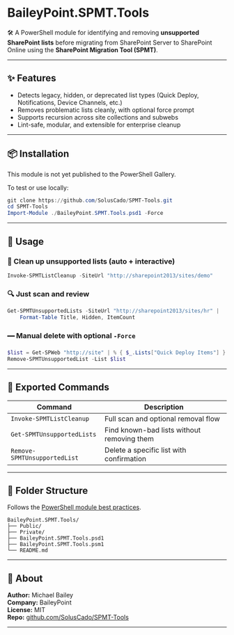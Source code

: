 # BaileyPoint.SPMT.Tools

🛠 A PowerShell module for identifying and removing **unsupported SharePoint lists** before migrating from SharePoint Server to SharePoint Online using the **SharePoint Migration Tool (SPMT)**.

---

## ✨ Features

- Detects legacy, hidden, or deprecated list types (Quick Deploy, Notifications, Device Channels, etc.)
- Removes problematic lists cleanly, with optional force prompt
- Supports recursion across site collections and subwebs
- Lint-safe, modular, and extensible for enterprise cleanup

---

## 📦 Installation

This module is not yet published to the PowerShell Gallery.

To test or use locally:

```powershell
git clone https://github.com/SolusCado/SPMT-Tools.git
cd SPMT-Tools
Import-Module ./BaileyPoint.SPMT.Tools.psd1 -Force
```

---

## 🚀 Usage

### 🫼 Clean up unsupported lists (auto + interactive)

```powershell
Invoke-SPMTListCleanup -SiteUrl "http://sharepoint2013/sites/demo"
```

### 🔍 Just scan and review

```powershell
Get-SPMTUnsupportedLists -SiteUrl "http://sharepoint2013/sites/hr" |
    Format-Table Title, Hidden, ItemCount
```

### 🭹 Manual delete with optional `-Force`

```powershell
$list = Get-SPWeb "http://site" | % { $_.Lists["Quick Deploy Items"] }
Remove-SPMTUnsupportedList -List $list
```

---

## 🔧 Exported Commands

| Command                      | Description                                |
|-----------------------------|--------------------------------------------|
| `Invoke-SPMTListCleanup`     | Full scan and optional removal flow        |
| `Get-SPMTUnsupportedLists`   | Find known-bad lists without removing them |
| `Remove-SPMTUnsupportedList` | Delete a specific list with confirmation   |

---

## 📁 Folder Structure

Follows the [PowerShell module best practices](https://learn.microsoft.com/en-us/powershell/scripting/developer/module/authoring-script-modules).

```
BaileyPoint.SPMT.Tools/
├── Public/
├── Private/
├── BaileyPoint.SPMT.Tools.psd1
├── BaileyPoint.SPMT.Tools.psm1
└── README.md
```

---

## 🤛 About

**Author:** Michael Bailey  
**Company:** BaileyPoint  
**License:** MIT  
**Repo:** [github.com/SolusCado/SPMT-Tools](https://github.com/SolusCado/SPMT-Tools)

---